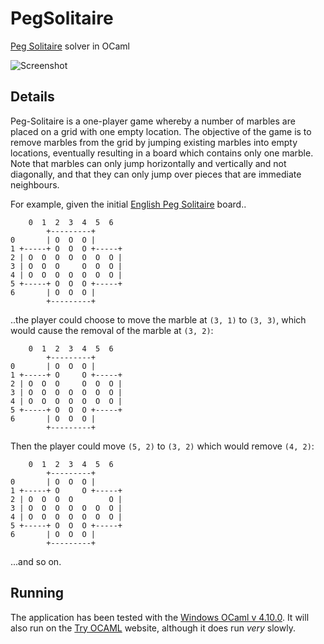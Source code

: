 # PegSolitaire
[Peg Solitaire](https://en.wikipedia.org/wiki/Peg_solitaire) solver in OCaml

![Screenshot](https://github.com/James-P-D/Peg_solitaire/blob/master/screenshot.gif)

## Details

Peg-Solitaire is a one-player game whereby a number of marbles are placed on a grid with one empty location. The objective of the game is to remove marbles from the grid by jumping existing marbles into empty locations, eventually resulting in a board which contains only one marble. Note that marbles can only jump horizontally and vertically and not diagonally, and that they can only jump over pieces that are immediate neighbours.

For example, given the initial [English Peg Solitaire](https://en.wikipedia.org/wiki/Peg_solitaire#Board) board..

```
    0  1  2  3  4  5  6
        +---------+
0       | O  O  O |
1 +-----+ O  O  O +-----+
2 | O  O  O  O  O  O  O |
3 | O  O  O     O  O  O |
4 | O  O  O  O  O  O  O |
5 +-----+ O  O  O +-----+
6       | O  O  O |
        +---------+
```

..the player could choose to move the marble at `(3, 1)` to `(3, 3)`, which would cause the removal of the marble at `(3, 2)`:

```
    0  1  2  3  4  5  6
        +---------+
0       | O  O  O |
1 +-----+ O     O +-----+
2 | O  O  O     O  O  O |
3 | O  O  O  O  O  O  O |
4 | O  O  O  O  O  O  O |
5 +-----+ O  O  O +-----+
6       | O  O  O |
        +---------+
```

Then the player could move `(5, 2)` to `(3, 2)` which would remove `(4, 2)`:

```
    0  1  2  3  4  5  6
        +---------+
0       | O  O  O |
1 +-----+ O     O +-----+
2 | O  O  O  O        O |
3 | O  O  O  O  O  O  O |
4 | O  O  O  O  O  O  O |
5 +-----+ O  O  O +-----+
6       | O  O  O |
        +---------+
```

...and so on.

## Running

The application has been tested with the [Windows OCaml v 4.10.0](https://ocaml.org/docs/install.html). It will also run on the [Try OCAML](https://try.ocamlpro.com/) website, although it does run *very* slowly.